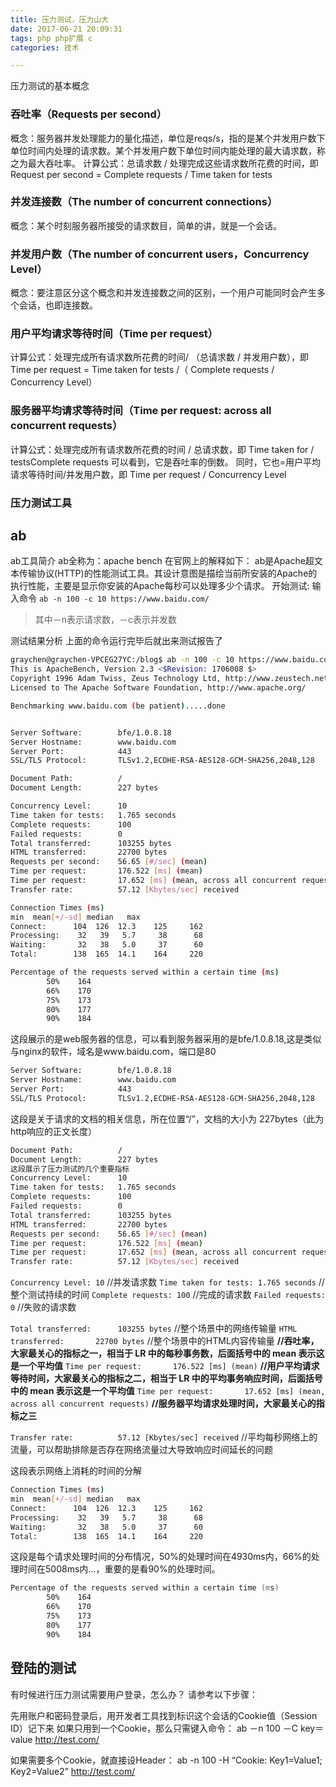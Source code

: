 ```yaml
---
title: 压力测试，压力山大
date: 2017-06-21 20:09:31
tags: php php扩展 c
categories: 技术

---
```

压力测试的基本概念
### 吞吐率（Requests per second）
概念：服务器并发处理能力的量化描述，单位是reqs/s，指的是某个并发用户数下单位时间内处理的请求数。某个并发用户数下单位时间内能处理的最大请求数，称之为最大吞吐率。
计算公式：总请求数 / 处理完成这些请求数所花费的时间，即
Request per second = Complete requests / Time taken for tests

### 并发连接数（The number of concurrent connections）
概念：某个时刻服务器所接受的请求数目，简单的讲，就是一个会话。

### 并发用户数（The number of concurrent users，Concurrency Level）
概念：要注意区分这个概念和并发连接数之间的区别，一个用户可能同时会产生多个会话，也即连接数。

### 用户平均请求等待时间（Time per request）
计算公式：处理完成所有请求数所花费的时间/ （总请求数 / 并发用户数），即
Time per request = Time taken for tests /（ Complete requests / Concurrency Level）

### 服务器平均请求等待时间（Time per request: across all concurrent requests）
计算公式：处理完成所有请求数所花费的时间 / 总请求数，即
Time taken for / testsComplete requests
可以看到，它是吞吐率的倒数。
同时，它也=用户平均请求等待时间/并发用户数，即
Time per request / Concurrency Level
### 压力测试工具
## ab
ab工具简介
ab全称为：apache bench
在官网上的解释如下：
ab是Apache超文本传输协议(HTTP)的性能测试工具。其设计意图是描绘当前所安装的Apache的执行性能，主要是显示你安装的Apache每秒可以处理多少个请求。
开始测试:
输入命令
`ab -n 100 -c 10 https://www.baidu.com/`
>其中－n表示请求数，－c表示并发数

测试结果分析
上面的命令运行完毕后就出来测试报告了
``` bash
graychen@graychen-VPCEG27YC:/blog$ ab -n 100 -c 10 https://www.baidu.com/
This is ApacheBench, Version 2.3 <$Revision: 1706008 $>
Copyright 1996 Adam Twiss, Zeus Technology Ltd, http://www.zeustech.net/
Licensed to The Apache Software Foundation, http://www.apache.org/

Benchmarking www.baidu.com (be patient).....done


Server Software:        bfe/1.0.8.18
Server Hostname:        www.baidu.com
Server Port:            443
SSL/TLS Protocol:       TLSv1.2,ECDHE-RSA-AES128-GCM-SHA256,2048,128

Document Path:          /
Document Length:        227 bytes

Concurrency Level:      10
Time taken for tests:   1.765 seconds
Complete requests:      100
Failed requests:        0
Total transferred:      103255 bytes
HTML transferred:       22700 bytes
Requests per second:    56.65 [#/sec] (mean)
Time per request:       176.522 [ms] (mean)
Time per request:       17.652 [ms] (mean, across all concurrent requests)
Transfer rate:          57.12 [Kbytes/sec] received

Connection Times (ms)
min  mean[+/-sd] median   max
Connect:      104  126  12.3    125     162
Processing:    32   39   5.7     38      68
Waiting:       32   38   5.0     37      60
Total:        138  165  14.1    164     220

Percentage of the requests served within a certain time (ms)
        50%    164
        66%    170
        75%    173
        80%    177
        90%    184
```

这段展示的是web服务器的信息，可以看到服务器采用的是bfe/1.0.8.18,这是类似与nginx的软件，域名是www.baidu.com，端口是80
``` bash
Server Software:        bfe/1.0.8.18
Server Hostname:        www.baidu.com
Server Port:            443
SSL/TLS Protocol:       TLSv1.2,ECDHE-RSA-AES128-GCM-SHA256,2048,128
```
这段是关于请求的文档的相关信息，所在位置“/”，文档的大小为 227bytes（此为http响应的正文长度）
``` bash
Document Path:          /
Document Length:        227 bytes
这段展示了压力测试的几个重要指标
Concurrency Level:      10
Time taken for tests:   1.765 seconds
Complete requests:      100
Failed requests:        0
Total transferred:      103255 bytes
HTML transferred:       22700 bytes
Requests per second:    56.65 [#/sec] (mean)
Time per request:       176.522 [ms] (mean)
Time per request:       17.652 [ms] (mean, across all concurrent requests)
Transfer rate:          57.12 [Kbytes/sec] received
```

`Concurrency Level: 10`
//并发请求数
`Time taken for tests: 1.765 seconds`
//整个测试持续的时间
`Complete requests: 100`
//完成的请求数
`Failed requests: 0`
//失败的请求数

`Total transferred:      103255 bytes`
//整个场景中的网络传输量
`HTML transferred:       22700 bytes`
//整个场景中的HTML内容传输量
**//吞吐率，大家最关心的指标之一，相当于 LR 中的每秒事务数，后面括号中的 mean 表示这是一个平均值**
`Time per request:       176.522 [ms] (mean)`
**//用户平均请求等待时间，大家最关心的指标之二，相当于 LR 中的平均事务响应时间，后面括号中的 mean 表示这是一个平均值**
`Time per request:       17.652 [ms] (mean, across all concurrent requests)`
**//服务器平均请求处理时间，大家最关心的指标之三**

`Transfer rate:          57.12 [Kbytes/sec] received`
//平均每秒网络上的流量，可以帮助排除是否存在网络流量过大导致响应时间延长的问题

这段表示网络上消耗的时间的分解
``` bash
Connection Times (ms)
min  mean[+/-sd] median   max
Connect:      104  126  12.3    125     162
Processing:    32   39   5.7     38      68
Waiting:       32   38   5.0     37      60
Total:        138  165  14.1    164     220
```
这段是每个请求处理时间的分布情况，50%的处理时间在4930ms内，66%的处理时间在5008ms内...，重要的是看90%的处理时间。
``` zsh
Percentage of the requests served within a certain time (ms)
        50%    164
        66%    170
        75%    173
        80%    177
        90%    184
```
## 登陆的测试
有时候进行压力测试需要用户登录，怎么办？
请参考以下步骤：

先用账户和密码登录后，用开发者工具找到标识这个会话的Cookie值（Session ID）记下来
如果只用到一个Cookie，那么只需键入命令：
ab －n 100 －C key＝value http://test.com/

如果需要多个Cookie，就直接设Header：
ab -n 100 -H “Cookie: Key1=Value1; Key2=Value2” http://test.com/






